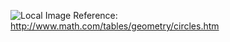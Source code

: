 ![Local Image](http://www.math.com/tables/graphs/unitcircle.gif)
Reference: http://www.math.com/tables/geometry/circles.htm